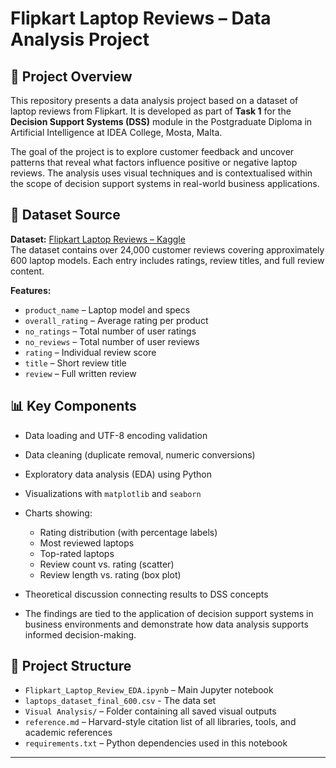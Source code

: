 # Flipkart Laptop Reviews – Data Analysis Project

## 📌 Project Overview
This repository presents a data analysis project based on a dataset of laptop reviews from Flipkart. It is developed as part of **Task 1** for the **Decision Support Systems (DSS)** module in the Postgraduate Diploma in Artificial Intelligence at IDEA College, Mosta, Malta.

The goal of the project is to explore customer feedback and uncover patterns that reveal what factors influence positive or negative laptop reviews. The analysis uses visual techniques and is contextualised within the scope of decision support systems in real-world business applications.

## 🔗 Dataset Source
**Dataset:** [Flipkart Laptop Reviews – Kaggle](https://www.kaggle.com/datasets/gitadityamaddali/flipkart-laptop-reviews)  
The dataset contains over 24,000 customer reviews covering approximately 600 laptop models. Each entry includes ratings, review titles, and full review content.

**Features:**
- `product_name` – Laptop model and specs  
- `overall_rating` – Average rating per product  
- `no_ratings` – Total number of user ratings  
- `no_reviews` – Total number of user reviews  
- `rating` – Individual review score  
- `title` – Short review title  
- `review` – Full written review

## 📊 Key Components
- Data loading and UTF-8 encoding validation  
- Data cleaning (duplicate removal, numeric conversions)  
- Exploratory data analysis (EDA) using Python  
- Visualizations with `matplotlib` and `seaborn`  
- Charts showing:
  - Rating distribution (with percentage labels)
  - Most reviewed laptops
  - Top-rated laptops
  - Review count vs. rating (scatter)
  - Review length vs. rating (box plot)
- Theoretical discussion connecting results to DSS concepts

- The findings are tied to the application of decision support systems in business environments and demonstrate how data analysis supports informed decision-making.

## 📁 Project Structure
- `Flipkart_Laptop_Review_EDA.ipynb` – Main Jupyter notebook  
- `laptops_dataset_final_600.csv` - The data set
- `Visual Analysis/` – Folder containing all saved visual outputs  
- `reference.md` – Harvard-style citation list of all libraries, tools, and academic references  
- `requirements.txt` – Python dependencies used in this notebook

---

